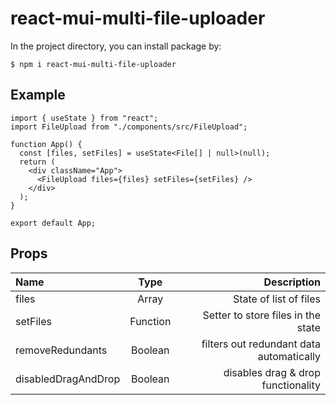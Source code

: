 # react-mui-multi-file-uploader

In the project directory, you can install package by:

```
$ npm i react-mui-multi-file-uploader
```

## Example

```
import { useState } from "react";
import FileUpload from "./components/src/FileUpload";

function App() {
  const [files, setFiles] = useState<File[] | null>(null);
  return (
    <div className="App">
      <FileUpload files={files} setFiles={setFiles} />
    </div>
  );
}

export default App;
```

## Props

| Name                |   Type   |                              Description |
| :------------------ | :------: | ---------------------------------------: |
| files               |  Array   |                   State of list of files |
| setFiles            | Function |       Setter to store files in the state |
| removeRedundants    | Boolean  | filters out redundant data automatically |
| disabledDragAndDrop | Boolean  |       disables drag & drop functionality |

